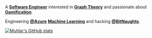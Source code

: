 A [**Software Engineer**](https://en.wikipedia.org/wiki/Software_engineering) interested in [**Graph Theory**](https://en.wikipedia.org/wiki/Graph_theory) and passionate about [**Gamification**](https://en.wikipedia.org/wiki/Gamification).

Engineering [**@Azure**](https://github.com/azure) [**Machine Learning**](https://azure.microsoft.com/en-us/services/machine-learning/) and hacking [**@BitNaughts**](https://github.com/bitnaughts).

[![Mutilar's GitHub stats](https://github-readme-stats.vercel.app/api?username=Mutilar)](https://github.com/Mutilar)
